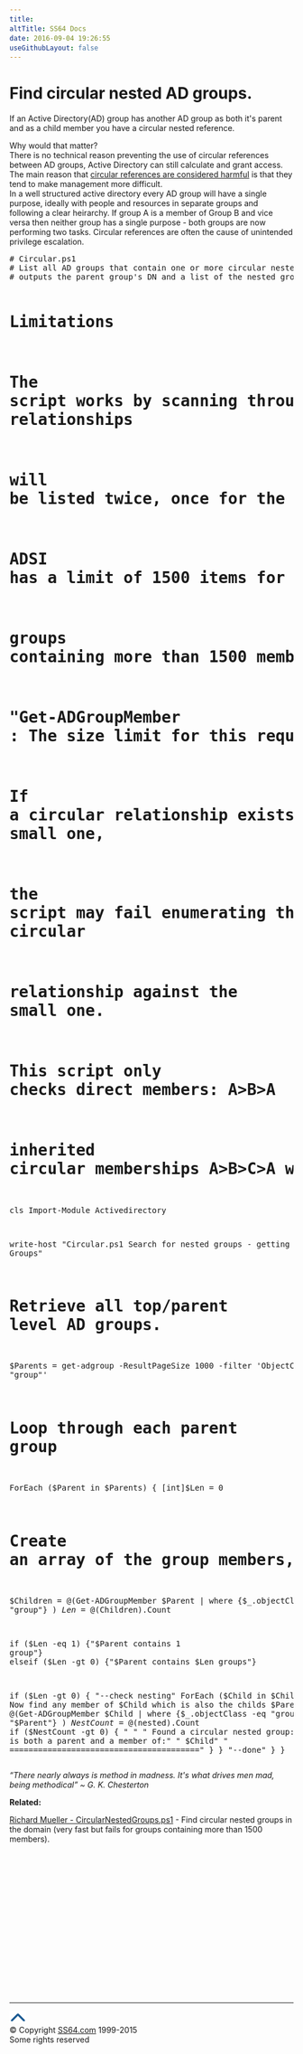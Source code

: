 ```yaml
---
title:
altTitle: SS64 Docs
date: 2016-09-04 19:26:55
useGithubLayout: false
---
```

<!-- #BeginLibraryItem "/Library/head_pssyntax.lbi" --><!-- #EndLibraryItem --><h1>Find circular nested AD groups.</h1>
<p>If an Active Directory(AD) group has another AD group as both it's parent and as a child member you have a circular nested reference.</p>
<p>Why would that matter?<br>
There is no technical reason preventing the use of circular references between AD groups, Active Directory can still calculate and grant access.
 The main reason that <a href="http://programmers.stackexchange.com/questions/11856/whats-wrong-with-circular-references">circular references are considered harmful</a> is that they tend to make management more difficult.<br>
 In a well structured active directory every AD group will have a single purpose, ideally with people and resources in separate groups and  following a clear heirarchy.
If group A is a member of Group B and vice versa then neither group has a single purpose - both groups are now performing two tasks. Circular references are often the cause of unintended privilege escalation.</p>
<pre># Circular.ps1
# List all AD groups that contain one or more circular nested groups
# outputs the parent group's DN and a list of the nested groups.

# Limitations
# The script works by scanning through every group, so any circular relationships
# will be listed twice, once for the parent group and once for the child.

# ADSI has a limit of 1500 items for a multi-valued attribute so 
# groups containing more than 1500 members may return the error:
#  "Get-ADGroupMember : The size limit for this request was exceeded.."

# If a circular relationship exists between a large (&gt;1500) group and small one,
# the script may fail enumerating the large group, but still detect the circular
# relationship against the small one.

# This script only checks direct members: A&gt;B&gt;A
# inherited circular memberships A&gt;B&gt;C&gt;A will not be detected.

cls
Import-Module Activedirectory

write-host "Circular.ps1  Search for nested groups - getting Groups"
# Retrieve all top/parent level AD groups.
$Parents = get-adgroup -ResultPageSize 1000 -filter 'ObjectClass -eq "group"'

# Loop through each parent group
ForEach ($Parent in $Parents)
{
   [int]$Len = 0
   # Create an array of the group members, limited to sub-groups (not users)
   $Children = @(Get-ADGroupMember $Parent | where {$_.objectClass -eq "group"} )
   $Len = @($Children).Count

   if ($Len -eq 1) {"$Parent contains 1 group"}
   elseif ($Len -gt 0) {"$Parent contains $Len groups"}
   
   if ($Len -gt 0)
   {
   "--check nesting"
      ForEach ($Child in $Children)
      {
          # Now find any member of $Child which is also the childs $Parent
          $nested = @(Get-ADGroupMember $Child | where {$_.objectClass -eq "group" -and "$_" -eq "$Parent"} )
          $NestCount = @($nested).Count
          if ($NestCount -gt 0)
          {
            " "
            "   Found a circular nested group: "
            "   $nested is both a parent and a member of:"
            "   $Child"
            "   ========================================"
          }
      }
   "--done"
   }
}</pre>
<p class="quote"><i>“There nearly always is method in madness. It's what drives men mad, being
methodical” ~ G. K. Chesterton</i></p>
<p><b>Related:</b></p>
<p><a href="https://gallery.technet.microsoft.com/scriptcenter/fa4ccf4f-712e-459c-88b4-aacdb03a08d0">Richard Mueller - CircularNestedGroups.ps1</a> - Find  circular nested groups in the domain (very fast but fails for groups containing more than 1500 members).</p><!-- #BeginLibraryItem "/Library/foot_ps.lbi" --><p>
<!-- PowerShell300 -->
<ins class="adsbygoogle" style="display:inline-block;width:300px;height:250px" data-ad-client="ca-pub-6140977852749469" data-ad-slot="6253539900"></ins>
<script>
(adsbygoogle = window.adsbygoogle || []).push({});
</script></p>
<hr>
<div id="bl" class="footer"><a href="syntax-circular.html#"><img src="../images/top.png" width="30" height="22" alt="Back to the Top"></a></div>
<div id="br" class="footer, tagline">© Copyright <a href="http://ss64.com/">SS64.com</a> 1999-2015<br>
Some rights reserved</div><!-- #EndLibraryItem -->

